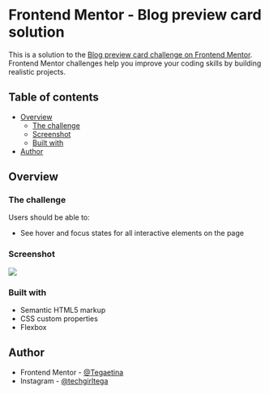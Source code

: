 # Frontend Mentor - Blog preview card solution

This is a solution to the [Blog preview card challenge on Frontend Mentor](https://www.frontendmentor.io/challenges/blog-preview-card-ckPaj01IcS). Frontend Mentor challenges help you improve your coding skills by building realistic projects. 

## Table of contents

- [Overview](#overview)
  - [The challenge](#the-challenge)
  - [Screenshot](#screenshot)
  - [Built with](#built-with)
- [Author](#author)


## Overview

### The challenge

Users should be able to:

- See hover and focus states for all interactive elements on the page

### Screenshot

![](blogpreviewcard.jpeg)


### Built with

- Semantic HTML5 markup
- CSS custom properties
- Flexbox


## Author

- Frontend Mentor - [@Tegaetina](https://www.frontendmentor.io/profile/Tegaetina)
- Instagram - [@techgirltega](https://www.instagram.com/techgirltega)
